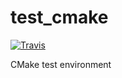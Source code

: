 # test_cmake

[![Travis](https://travis-ci.com/tdegeus/test_cmake.svg?branch=master)](https://travis-ci.com/tdegeus/test_cmake)

CMake test environment
